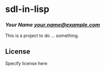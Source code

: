 # sdl-in-lisp
### _Your Name <your.name@example.com>_

This is a project to do ... something.

## License

Specify license here

